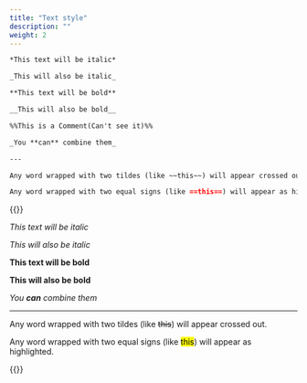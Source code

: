 ```yaml
---
title: "Text style"
description: ""
weight: 2
---
```


<!--more-->

```md
*This text will be italic*

_This will also be italic_

**This text will be bold**

__This will also be bold__

%%This is a Comment(Can't see it)%%

_You **can** combine them_

---

Any word wrapped with two tildes (like ~~this~~) will appear crossed out.

Any word wrapped with two equal signs (like ==this==) will appear as highlighted.
```

{{<revealjs theme="black" progress="true" controls="true">}}

*This text will be italic*

_This will also be italic_

**This text will be bold**

__This will also be bold__

_You **can** combine them_

---

Any word wrapped with two tildes (like ~~this~~) will appear crossed out.

Any word wrapped with two equal signs (like <mark>this</mark>) will appear as highlighted.

{{</revealjs>}}
